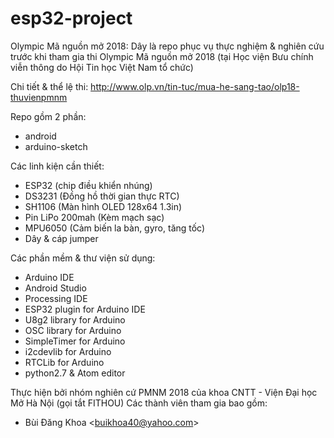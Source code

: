 # esp32-project

 
Olympic Mã nguồn mở 2018:
  Dây là repo phục vụ thực nghiệm & nghiên cứu trước khi tham gia thi Olympic Mã nguồn mở 2018 (tại Học viện Bưu chính viễn thông do Hội Tin học Việt Nam tổ chức)

  Chi tiết & thể lệ thi: http://www.olp.vn/tin-tuc/mua-he-sang-tao/olp18-thuvienpmnm
  
  Repo gồm 2 phần:
  - android
  - arduino-sketch

Các linh kiện cần thiết:
- ESP32 (chip điều khiển nhúng)
- DS3231 (Đồng hồ thời gian thực RTC)
- SH1106 (Màn hình OLED 128x64 1.3in)
- Pin LiPo 200mah (Kèm mạch sạc)
- MPU6050 (Cảm biến la bàn, gyro, tăng tốc)
- Dây & cáp jumper

Các phần mềm & thư viện sử dụng:
- Arduino IDE
- Android Studio
- Processing IDE
- ESP32 plugin for Arduino IDE
- U8g2 library for Arduino
- OSC library for Arduino
- SimpleTimer for Arduino
- i2cdevlib for Arduino
- RTCLib for Arduino
- python2.7 & Atom editor

Thực hiện bởi nhóm nghiên cứ PMNM 2018 của khoa CNTT - Viện Đại học Mở Hà Nội (gọi tắt FITHOU)
  Các thành viên tham gia bao gồm:
  - Bùi Đăng Khoa <<buikhoa40@yahoo.com>>

